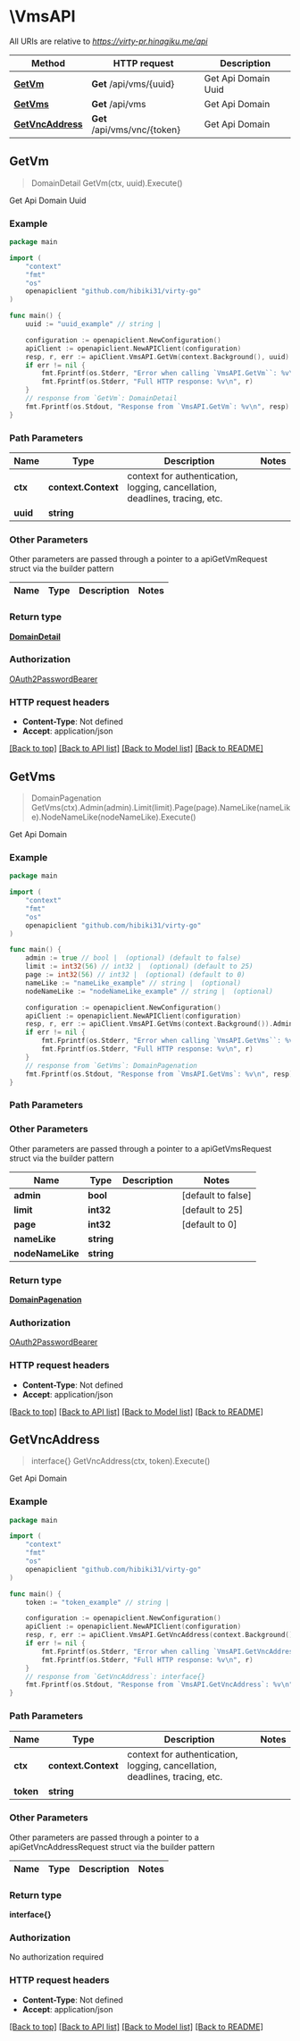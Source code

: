 # \VmsAPI

All URIs are relative to *https://virty-pr.hinagiku.me/api*

Method | HTTP request | Description
------------- | ------------- | -------------
[**GetVm**](VmsAPI.md#GetVm) | **Get** /api/vms/{uuid} | Get Api Domain Uuid
[**GetVms**](VmsAPI.md#GetVms) | **Get** /api/vms | Get Api Domain
[**GetVncAddress**](VmsAPI.md#GetVncAddress) | **Get** /api/vms/vnc/{token} | Get Api Domain



## GetVm

> DomainDetail GetVm(ctx, uuid).Execute()

Get Api Domain Uuid

### Example

```go
package main

import (
	"context"
	"fmt"
	"os"
	openapiclient "github.com/hibiki31/virty-go"
)

func main() {
	uuid := "uuid_example" // string | 

	configuration := openapiclient.NewConfiguration()
	apiClient := openapiclient.NewAPIClient(configuration)
	resp, r, err := apiClient.VmsAPI.GetVm(context.Background(), uuid).Execute()
	if err != nil {
		fmt.Fprintf(os.Stderr, "Error when calling `VmsAPI.GetVm``: %v\n", err)
		fmt.Fprintf(os.Stderr, "Full HTTP response: %v\n", r)
	}
	// response from `GetVm`: DomainDetail
	fmt.Fprintf(os.Stdout, "Response from `VmsAPI.GetVm`: %v\n", resp)
}
```

### Path Parameters


Name | Type | Description  | Notes
------------- | ------------- | ------------- | -------------
**ctx** | **context.Context** | context for authentication, logging, cancellation, deadlines, tracing, etc.
**uuid** | **string** |  | 

### Other Parameters

Other parameters are passed through a pointer to a apiGetVmRequest struct via the builder pattern


Name | Type | Description  | Notes
------------- | ------------- | ------------- | -------------


### Return type

[**DomainDetail**](DomainDetail.md)

### Authorization

[OAuth2PasswordBearer](../README.md#OAuth2PasswordBearer)

### HTTP request headers

- **Content-Type**: Not defined
- **Accept**: application/json

[[Back to top]](#) [[Back to API list]](../README.md#documentation-for-api-endpoints)
[[Back to Model list]](../README.md#documentation-for-models)
[[Back to README]](../README.md)


## GetVms

> DomainPagenation GetVms(ctx).Admin(admin).Limit(limit).Page(page).NameLike(nameLike).NodeNameLike(nodeNameLike).Execute()

Get Api Domain

### Example

```go
package main

import (
	"context"
	"fmt"
	"os"
	openapiclient "github.com/hibiki31/virty-go"
)

func main() {
	admin := true // bool |  (optional) (default to false)
	limit := int32(56) // int32 |  (optional) (default to 25)
	page := int32(56) // int32 |  (optional) (default to 0)
	nameLike := "nameLike_example" // string |  (optional)
	nodeNameLike := "nodeNameLike_example" // string |  (optional)

	configuration := openapiclient.NewConfiguration()
	apiClient := openapiclient.NewAPIClient(configuration)
	resp, r, err := apiClient.VmsAPI.GetVms(context.Background()).Admin(admin).Limit(limit).Page(page).NameLike(nameLike).NodeNameLike(nodeNameLike).Execute()
	if err != nil {
		fmt.Fprintf(os.Stderr, "Error when calling `VmsAPI.GetVms``: %v\n", err)
		fmt.Fprintf(os.Stderr, "Full HTTP response: %v\n", r)
	}
	// response from `GetVms`: DomainPagenation
	fmt.Fprintf(os.Stdout, "Response from `VmsAPI.GetVms`: %v\n", resp)
}
```

### Path Parameters



### Other Parameters

Other parameters are passed through a pointer to a apiGetVmsRequest struct via the builder pattern


Name | Type | Description  | Notes
------------- | ------------- | ------------- | -------------
 **admin** | **bool** |  | [default to false]
 **limit** | **int32** |  | [default to 25]
 **page** | **int32** |  | [default to 0]
 **nameLike** | **string** |  | 
 **nodeNameLike** | **string** |  | 

### Return type

[**DomainPagenation**](DomainPagenation.md)

### Authorization

[OAuth2PasswordBearer](../README.md#OAuth2PasswordBearer)

### HTTP request headers

- **Content-Type**: Not defined
- **Accept**: application/json

[[Back to top]](#) [[Back to API list]](../README.md#documentation-for-api-endpoints)
[[Back to Model list]](../README.md#documentation-for-models)
[[Back to README]](../README.md)


## GetVncAddress

> interface{} GetVncAddress(ctx, token).Execute()

Get Api Domain

### Example

```go
package main

import (
	"context"
	"fmt"
	"os"
	openapiclient "github.com/hibiki31/virty-go"
)

func main() {
	token := "token_example" // string | 

	configuration := openapiclient.NewConfiguration()
	apiClient := openapiclient.NewAPIClient(configuration)
	resp, r, err := apiClient.VmsAPI.GetVncAddress(context.Background(), token).Execute()
	if err != nil {
		fmt.Fprintf(os.Stderr, "Error when calling `VmsAPI.GetVncAddress``: %v\n", err)
		fmt.Fprintf(os.Stderr, "Full HTTP response: %v\n", r)
	}
	// response from `GetVncAddress`: interface{}
	fmt.Fprintf(os.Stdout, "Response from `VmsAPI.GetVncAddress`: %v\n", resp)
}
```

### Path Parameters


Name | Type | Description  | Notes
------------- | ------------- | ------------- | -------------
**ctx** | **context.Context** | context for authentication, logging, cancellation, deadlines, tracing, etc.
**token** | **string** |  | 

### Other Parameters

Other parameters are passed through a pointer to a apiGetVncAddressRequest struct via the builder pattern


Name | Type | Description  | Notes
------------- | ------------- | ------------- | -------------


### Return type

**interface{}**

### Authorization

No authorization required

### HTTP request headers

- **Content-Type**: Not defined
- **Accept**: application/json

[[Back to top]](#) [[Back to API list]](../README.md#documentation-for-api-endpoints)
[[Back to Model list]](../README.md#documentation-for-models)
[[Back to README]](../README.md)

